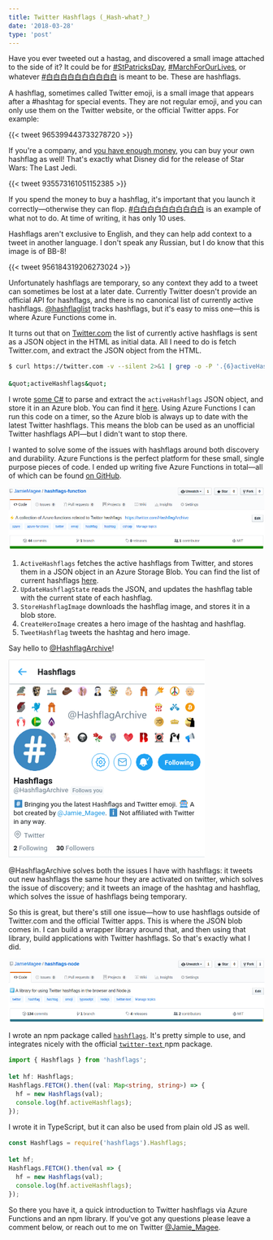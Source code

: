 ```yaml
---
title: Twitter Hashflags (_Hash-what?_)
date: '2018-03-28'
type: 'post'
---
```


Have you ever tweeted out a hastag, and discovered a small image attached to the side of it? It could be for [#StPatricksDay](https://twitter.com/HashflagArchive/status/972005822388514818), [#MarchForOurLives](https://twitter.com/HashflagArchive/status/972170656912723969), or whatever [#白白白白白白白白白白](https://twitter.com/HashflagArchive/status/960529700442566656) is meant to be. These are hashflags.

<!--more-->

A hashflag, sometimes called Twitter emoji, is a small image that appears after a #hashtag for special events. They are not regular emoji, and you can only use them on the Twitter website, or the official Twitter apps. For example:

{{< tweet 965399443733278720 >}}

If you're a company, and [you have enough money](http://www.adweek.com/digital/twitters-branded-emojis-come-million-dollar-commitment-169327/), you can buy your own hashflag as well! That's exactly what Disney did for the release of Star Wars: The Last Jedi.

{{< tweet 935573161051152385 >}}

If you spend the money to buy a hashflag, it's important that you launch it correctly—otherwise they can flop. [#白白白白白白白白白白](https://twitter.com/HashflagArchive/status/960529700442566656) is an example of what not to do. At time of writing, it has only 10 uses.

Hashflags aren't exclusive to English, and they can help add context to a tweet in another language. I don't speak any Russian, but I do know that this image is of BB-8!

{{< tweet 956184319206273024 >}}

Unfortunately hashflags are temporary, so any context they add to a tweet can sometimes be lost at a later date. Currently Twitter doesn't provide an official API for hashflags, and there is no canonical list of currently active hashflags. [@hashflaglist](https://twitter.com/hashflaglist) tracks hashflags, but it's easy to miss one—this is where Azure Functions come in.

It turns out that on [Twitter.com](https://twitter.com) the list of currently active hashflags is sent as a JSON object in the HTML as initial data. All I need to do is fetch Twitter.com, and extract the JSON object from the HTML.

```bash
$ curl https://twitter.com -v --silent 2>&1 | grep -o -P '.{6}activeHashflags.{6}'

&quot;activeHashflags&quot;
```

I wrote [some C#](https://github.com/JamieMagee/hashflags-function/blob/master/hashflags/ActiveHashflags.cs) to parse and extract the `activeHashflags` JSON object, and store it in an Azure blob. You can find it [here](https://hashflags.blob.core.windows.net/json/activeHashflags). Using Azure Functions I can run this code on a timer, so the Azure blob is always up to date with the latest Twitter hashflags. This means the blob can be used as an unofficial Twitter hashflags API—but I didn't want to stop there.

I wanted to solve some of the issues with hashflags around both discovery and durability. Azure Functions is the perfect platform for these small, single purpose pieces of code. I ended up writing five Azure Functions in total—all of which can be found [on GitHub](https://github.com/JamieMagee/hashflags-function).

[![Screenshot of hashflags-function GitHub page](img/hashflags-function-github.png)](https://github.com/JamieMagee/hashflags-function)

1. `ActiveHashflags` fetches the active hashflags from Twitter, and stores them in a JSON object in an Azure Storage Blob. You can find the list of current hashflags [here](https://hashflags.blob.core.windows.net/json/activeHashflags).
2. `UpdateHashflagState` reads the JSON, and updates the hashflag table with the current state of each hashflag.
3. `StoreHashflagImage` downloads the hashflag image, and stores it in a blob store.
4. `CreateHeroImage` creates a hero image of the hashtag and hashflag.
5. `TweetHashflag` tweets the hashtag and hero image.

Say hello to [@HashflagArchive](https://twitter.com/HashflagArchive)!

[![Screenshot of HashflagArchive Twitter stream](/img/hashflag-archive.png)](https://twitter.com/HashflagArchive)

@HashflagArchive solves both the issues I have with hashflags: it tweets out new hashflags the same hour they are activated on twitter, which solves the issue of discovery; and it tweets an image of the hashtag and hashflag, which solves the issue of hashflags being temporary.

So this is great, but there's still one issue—how to use hashflags outside of Twitter.com and the official Twitter apps. This is where the JSON blob comes in. I can build a wrapper library around that, and then using that library, build applications with Twitter hashflags. So that's exactly what I did.

[![Screenshot of hashflags-node GitHub page](/img/hashflags-node-github.png)](https://github.com/JamieMagee/hashflags-node)

I wrote an npm package called [`hashflags`](https://www.npmjs.com/package/hashflags). It's pretty simple to use, and integrates nicely with the official [`twitter-text` ](https://www.npmjs.com/package/twitter-text) npm package.

```ts
import { Hashflags } from 'hashflags';

let hf: Hashflags;
Hashflags.FETCH().then((val: Map<string, string>) => {
  hf = new Hashflags(val);
  console.log(hf.activeHashflags);
});
```

I wrote it in TypeScript, but it can also be used from plain old JS as well.

```js
const Hashflags = require('hashflags').Hashflags;

let hf;
Hashflags.FETCH().then(val => {
  hf = new Hashflags(val);
  console.log(hf.activeHashflags);
});
```

So there you have it, a quick introduction to Twitter hashflags via Azure Functions and an npm library. If you've got any questions please leave a comment below, or reach out to me on Twitter [@Jamie_Magee](https://twitter.com/Jamie_Magee).
